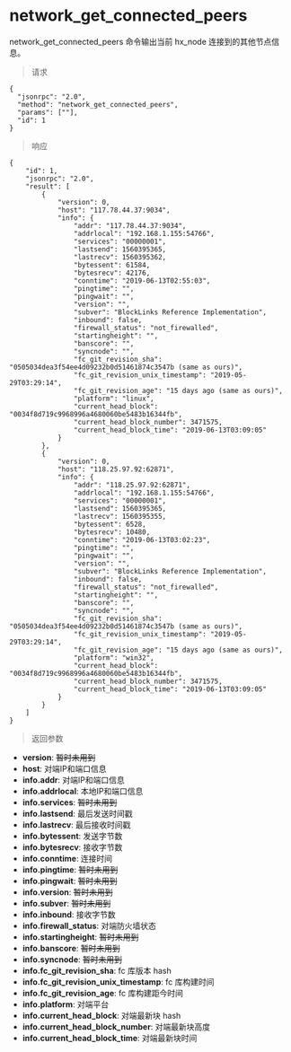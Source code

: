 # network_get_connected_peers

network_get_connected_peers 命令输出当前 hx_node 连接到的其他节点信息。

> 请求
```
{
  "jsonrpc": "2.0", 
  "method": "network_get_connected_peers", 
  "params": [""], 
  "id": 1
}
```
> 响应

```
{
    "id": 1,
    "jsonrpc": "2.0",
    "result": [
        {
            "version": 0,
            "host": "117.78.44.37:9034",
            "info": {
                "addr": "117.78.44.37:9034",
                "addrlocal": "192.168.1.155:54766",
                "services": "00000001",
                "lastsend": 1560395365,
                "lastrecv": 1560395362,
                "bytessent": 61584,
                "bytesrecv": 42176,
                "conntime": "2019-06-13T02:55:03",
                "pingtime": "",
                "pingwait": "",
                "version": "",
                "subver": "BlockLinks Reference Implementation",
                "inbound": false,
                "firewall_status": "not_firewalled",
                "startingheight": "",
                "banscore": "",
                "syncnode": "",
                "fc_git_revision_sha": "0505034dea3f54ee4d09232b0d51461874c3547b (same as ours)",
                "fc_git_revision_unix_timestamp": "2019-05-29T03:29:14",
                "fc_git_revision_age": "15 days ago (same as ours)",
                "platform": "linux",
                "current_head_block": "0034f8d719c9968996a4680060be5483b16344fb",
                "current_head_block_number": 3471575,
                "current_head_block_time": "2019-06-13T03:09:05"
            }
        },
        {
            "version": 0,
            "host": "118.25.97.92:62871",
            "info": {
                "addr": "118.25.97.92:62871",
                "addrlocal": "192.168.1.155:54766",
                "services": "00000001",
                "lastsend": 1560395365,
                "lastrecv": 1560395355,
                "bytessent": 6528,
                "bytesrecv": 10480,
                "conntime": "2019-06-13T03:02:23",
                "pingtime": "",
                "pingwait": "",
                "version": "",
                "subver": "BlockLinks Reference Implementation",
                "inbound": false,
                "firewall_status": "not_firewalled",
                "startingheight": "",
                "banscore": "",
                "syncnode": "",
                "fc_git_revision_sha": "0505034dea3f54ee4d09232b0d51461874c3547b (same as ours)",
                "fc_git_revision_unix_timestamp": "2019-05-29T03:29:14",
                "fc_git_revision_age": "15 days ago (same as ours)",
                "platform": "win32",
                "current_head_block": "0034f8d719c9968996a4680060be5483b16344fb",
                "current_head_block_number": 3471575,
                "current_head_block_time": "2019-06-13T03:09:05"
            }
        }
    ]
}
```

> 返回参数

- **version**: ~~暂时未用到~~
- **host**: 对端IP和端口信息
- **info.addr**: 对端IP和端口信息
- **info.addrlocal**: 本地IP和端口信息
- **info.services**: ~~暂时未用到~~
- **info.lastsend**: 最后发送时间戳
- **info.lastrecv**: 最后接收时间戳
- **info.bytessent**: 发送字节数
- **info.bytesrecv**: 接收字节数
- **info.conntime**: 连接时间
- **info.pingtime**: ~~暂时未用到~~
- **info.pingwait**: ~~暂时未用到~~
- **info.version**: ~~暂时未用到~~
- **info.subver**: ~~暂时未用到~~
- **info.inbound**: 接收字节数
- **info.firewall_status**: 对端防火墙状态
- **info.startingheight**: ~~暂时未用到~~
- **info.banscore**: ~~暂时未用到~~
- **info.syncnode**: ~~暂时未用到~~
- **info.fc_git_revision_sha**: fc 库版本 hash
- **info.fc_git_revision_unix_timestamp**: fc 库构建时间
- **info.fc_git_revision_age**: fc 库构建距今时间
- **info.platform**: 对端平台
- **info.current_head_block**: 对端最新块 hash
- **info.current_head_block_number**: 对端最新块高度
- **info.current_head_block_time**: 对端最新块时间
